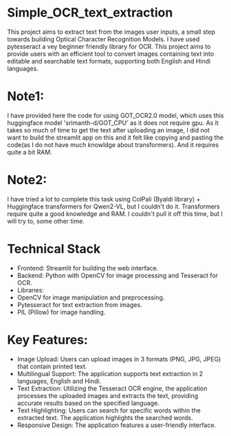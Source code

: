 # Simple_OCR_text_extraction
This project aims to extract text from the images user inputs, a small step towards building Optical Character Recognition Models. I have used pytesseract a vey beginner friendly library for OCR. This project aims to provide users with an efficient tool to convert images containing text into editable and searchable text formats, supporting both English and Hindi languages.
# Note1: 
I have provided here the code for using GOT_OCR2.0 model, which uses this huggingface model 'srimanth-d/GOT_CPU' as it does not require gpu. As it takes so much of time to get the text after uploading an image, I did not want to build the streamlit app on this and it felt like copying and pasting the code(as I do not have much knowldge about transformers). And it requires quite a bit RAM.
# Note2:
I have tried a lot to complete this task using ColPali (Byaldi library) + Huggingface transformers for Qwen2-VL, but I couldn't do it. Transformers require quite a good knowledge and RAM. I couldn't pull it off this time, but I will try to, some other time. 
# Technical Stack
- Frontend: Streamlit for building the web interface.
- Backend: Python with OpenCV for image processing and Tesseract for OCR.
- Libraries:
- OpenCV for image manipulation and preprocessing.
- Pytesseract for text extraction from images.
- PIL (Pillow) for image handling.
# Key Features:
- Image Upload: Users can upload images in 3 formats (PNG, JPG, JPEG) that contain printed text.
- Multilingual Support: The application supports text extraction in 2 languages, English and Hindi.
- Text Extraction: Utilizing the Tesseract OCR engine, the application processes the uploaded images and extracts the text, providing accurate results based on the specified language.
- Text Highlighting: Users can search for specific words within the extracted text. The application highlights the searched words.
- Responsive Design: The application features a user-friendly interface.
